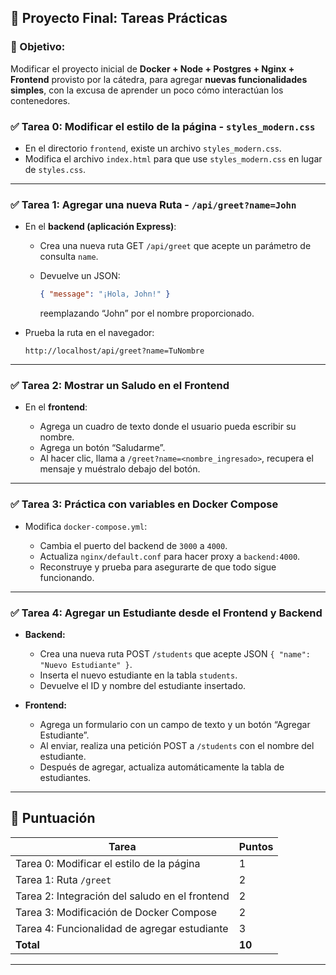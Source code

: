 ## 📝 Proyecto Final: Tareas Prácticas

### 🎯 Objetivo:

Modificar el proyecto inicial de **Docker + Node + Postgres + Nginx + Frontend** provisto por la cátedra, para agregar **nuevas funcionalidades simples**, con la excusa de aprender un poco cómo interactúan los contenedores.

### ✅ Tarea 0: Modificar el estilo de la página - `styles_modern.css`

- En el directorio `frontend`, existe un archivo `styles_modern.css`.
- Modifica el archivo `index.html` para que use `styles_modern.css` en lugar de `styles.css`.

---

### ✅ Tarea 1: Agregar una nueva Ruta - `/api/greet?name=John`

- En el **backend (aplicación Express)**:

  - Crea una nueva ruta GET `/api/greet` que acepte un parámetro de consulta `name`.
  - Devuelve un JSON:

    ```json
    { "message": "¡Hola, John!" }
    ```

    reemplazando “John” por el nombre proporcionado.

- Prueba la ruta en el navegador:

  ```
  http://localhost/api/greet?name=TuNombre
  ```

---

### ✅ Tarea 2: Mostrar un Saludo en el Frontend

- En el **frontend**:

  - Agrega un cuadro de texto donde el usuario pueda escribir su nombre.
  - Agrega un botón “Saludarme”.
  - Al hacer clic, llama a `/greet?name=<nombre_ingresado>`, recupera el mensaje y muéstralo debajo del botón.

---

### ✅ Tarea 3: Práctica con variables en Docker Compose

- Modifica `docker-compose.yml`:

  - Cambia el puerto del backend de `3000` a `4000`.
  - Actualiza `nginx/default.conf` para hacer proxy a `backend:4000`.
  - Reconstruye y prueba para asegurarte de que todo sigue funcionando.

---

### ✅ Tarea 4: Agregar un Estudiante desde el Frontend y Backend

- **Backend:**

  - Crea una nueva ruta POST `/students` que acepte JSON `{ "name": "Nuevo Estudiante" }`.
  - Inserta el nuevo estudiante en la tabla `students`.
  - Devuelve el ID y nombre del estudiante insertado.

- **Frontend:**

  - Agrega un formulario con un campo de texto y un botón “Agregar Estudiante”.
  - Al enviar, realiza una petición POST a `/students` con el nombre del estudiante.
  - Después de agregar, actualiza automáticamente la tabla de estudiantes.

---

## 🏅 Puntuación

| Tarea                                          | Puntos |
| ---------------------------------------------- | ------ |
| Tarea 0: Modificar el estilo de la página      | 1      |
| Tarea 1: Ruta `/greet`                         | 2      |
| Tarea 2: Integración del saludo en el frontend | 2      |
| Tarea 3: Modificación de Docker Compose        | 2      |
| Tarea 4: Funcionalidad de agregar estudiante   | 3      |
| **Total**                                      | **10** |

---